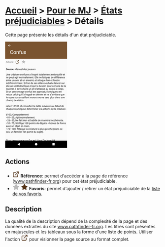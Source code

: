 # [Accueil](../README.md) > [Pour le MJ](../navigation/README.md) > [États préjudiciables](conditions.md) > Détails

Cette page présente les détails d'un état préjudiciable.

<a href="../../images/gm/condition-details.png"><img src="../../images/gm/condition-details_small.jpg" title="Détails d'un état préjudiciable"/></a>

## Actions

* ![](../../images/icons/reference.png)
**Référence**: permet d'accéder à la page de référence (www.pathfinder-fr.org) 
pour cet état préjudiciable.
* ![](../../images/icons/favorite-off.png) ![](../../images/icons/favorite-on.png)
**Favoris**: permet d'ajouter / retirer un état préjudiciable de la [liste de vos favoris](favorites.md). 

## Description

La qualité de la description dépend de la complexité de la page et des données extraites du site
www.pathfinder-fr.org. Les titres sont présentés en majuscules et les tableaux sous la forme d'une
liste de points. Utiliser l'action ![](../../images/icons/reference.png) pour visionner la page
source au format complet.
